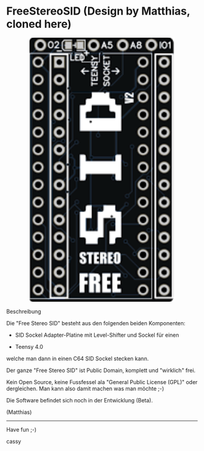 # FreeStereoSID (Design by Matthias, cloned here)

<p align="center">
  <img src="freestereosid.png">
</p>

Beschreibung

Die "Free Stereo SID" besteht aus den folgenden beiden Komponenten: 

 *  SID Sockel Adapter-Platine mit Level-Shifter und Sockel für einen

 *  Teensy 4.0 

welche man dann in einen C64 SID Sockel stecken kann. 

Der ganze "Free Stereo SID" ist Public Domain, komplett und "wirklich" frei. 

Kein Open Source, keine Fussfessel ala "General Public License (GPL)" oder dergleichen. Man kann also damit machen was man möchte ;-)


Die Software befindet sich noch in der Entwicklung (Beta). 

(Matthias)

-----------------------------------------------------



Have fun ;-)

cassy

